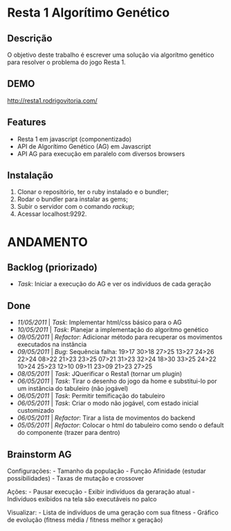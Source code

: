 Resta 1 Algorítimo Genético
===========================

Descrição
---------

O objetivo deste trabalho é escrever uma solução via algorítmo genético
para resolver o problema do jogo Resta 1.

DEMO
----

http://resta1.rodrigovitoria.com/

Features
--------

- Resta 1 em javascript (componentizado)
- API de Algorítimo Genético (AG) em Javascript
- API AG para execução em paralelo com diversos browsers


Instalação
----------

1. Clonar o repositório, ter o ruby instalado e o bundler;
2. Rodar o bundler para instalar as gems;
3. Subir o servidor com o comando _rackup_;
4. Acessar localhost:9292.


ANDAMENTO
=========

Backlog (priorizado)
--------------------

- *Task*: Iniciar a execução do AG e ver os indivíduos de cada geração


Done
----

- _11/05/2011_ | *Task*: Implementar html/css básico para o AG
- _10/05/2011_ | *Task*: Planejar a implementação do algoritmo genético
- _09/05/2011_ | *Refactor*: Adicionar método para recuperar os movimentos executados na instância
- _09/05/2011_ | *Bug*: Sequência falha: 19>17 30>18 27>25 13>27 24>26 22>24 08>22 21>23 23>25 07>21 31>23 32>24 18>30 33>25 24>22 10>24 25>23 12>10 09>11 23>09 21>23 27>25 
- _08/05/2011_ | *Task*: JQuerificar o Resta1 (tornar um plugin)
- _06/05/2011_ | *Task*: Tirar o desenho do jogo da home e substitui-lo por um instância do tabuleiro (não jogável)
- _06/05/2011_ | *Task*: Permitir temificação do tabuleiro
- _06/05/2011_ | *Task*: Criar o modo não jogável, com estado inicial customizado
- _06/05/2011_ | *Refactor*: Tirar a lista de movimentos do backend
- _05/05/2011_ | *Refactor*: Colocar o html do tabuleiro como sendo o default do componente (trazer para dentro)


Brainstorm AG
-------------

Configurações: 
	- Tamanho da população
	- Função Afinidade (estudar possibilidades)
	- Taxas de mutação e crossover
	
Ações:
	- Pausar execução
	- Exibir indivíduos da geraração atual
	- Indivíduos exibidos na tela são executáveis no palco
	
Visualizar:
	- Lista de indivíduos de uma geração com sua fitness
	- Gráfico de evolução (fitness média / fitness melhor x geração)